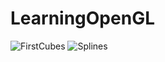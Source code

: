 # LearningOpenGL
![FirstCubes](https://github.com/superg3m/LearningOpenGL/assets/80374076/efad5f48-f98a-4884-b455-cd22ad70b7e6)
![Splines](https://github.com/superg3m/LearningOpenGL/assets/80374076/6841af1d-f7cb-4aac-9676-15a7be932101)
